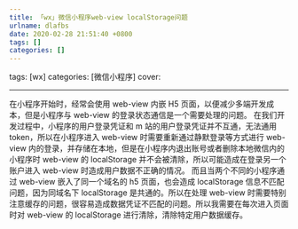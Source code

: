 ```yaml
---
title: 「wx」微信小程序web-view localStorage问题
urlname: dlafbs
date: 2020-02-28 21:51:40 +0800
tags: []
categories: []
---
```


tags: [wx]
categories: [微信小程序]
cover:

---

<!-- more -->

在小程序开始时，经常会使用 web-view 内嵌 H5 页面，以便减少多端开发成本，但是小程序与 web-view 的登录状态通信是一个需要处理的问题。
在我们开发过程中，小程序的用户登录凭证和 m 站的用户登录凭证并不互通，无法通用 token，所以在小程序进入 web-view 时需要重新通过静默登录等方式进行 web-view 内的登录，并存储在本地，但是在小程序内退出账号或者删除本地微信内的小程序时 web-view 的 localStorage 并不会被清除，所以可能造成在登录另一个账户进入 web-view 时造成用户数据不正确的情况。
而且当两个不同的小程序通过 web-view 嵌入了同一个域名的 h5 页面，也会造成 localStorage 信息不匹配问题，因为同域名下 localStorage 是共通的。所以在处理 web-view 时需要特别注意缓存的问题，很容易造成数据凭证不匹配的问题。所以我需要在每次进入页面时对 web-view 的 localStorage 进行清除，清除特定用户数据缓存。
